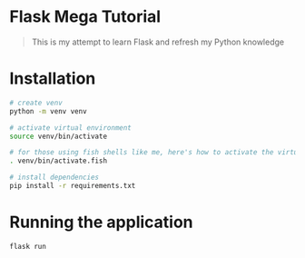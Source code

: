 # Flask Mega Tutorial
> This is my attempt to learn Flask and refresh my Python knowledge

# Installation

```bash
# create venv
python -m venv venv

# activate virtual environment
source venv/bin/activate

# for those using fish shells like me, here's how to activate the virtual environment
. venv/bin/activate.fish

# install dependencies
pip install -r requirements.txt
```

# Running the application

```bash
flask run
```
